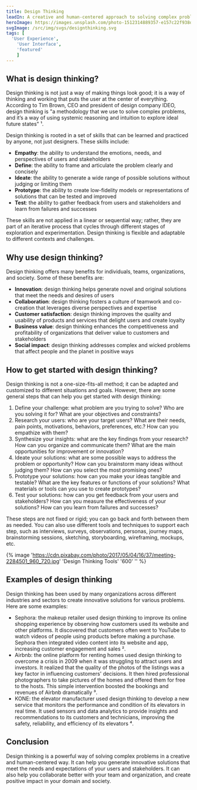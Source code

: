 ```yaml
---
title: Design Thinking
leadIn: A creative and human-centered approach to solving complex problems.
heroImage: https://images.unsplash.com/photo-1512314889357-e157c22f938d?ixlib=rb-4.0.3&ixid=M3wxMjA3fDB8MHxwaG90by1wYWdlfHx8fGVufDB8fHx8fA%3D%3D&auto=format&fit=crop&w=1160&q=80
svgImage: /src/img/svgs/designthinking.svg
tags: [
  'User Experience',
	'User Interface',
	'featured'
	]
---
```


## What is design thinking?

Design thinking is not just a way of making things look good; it is a way of thinking and working that puts the user at the center of everything. According to Tim Brown, CEO and president of design company IDEO, design thinking is "a methodology that we use to solve complex problems, and it’s a way of using systemic reasoning and intuition to explore ideal future states" ¹.


Design thinking is rooted in a set of skills that can be learned and practiced by anyone, not just designers. These skills include:

- **Empathy**: the ability to understand the emotions, needs, and perspectives of users and stakeholders
- **Define**: the ability to frame and articulate the problem clearly and concisely
- **Ideate**: the ability to generate a wide range of possible solutions without judging or limiting them
- **Prototype**: the ability to create low-fidelity models or representations of solutions that can be tested and improved
- **Test**: the ability to gather feedback from users and stakeholders and learn from failures and successes

These skills are not applied in a linear or sequential way; rather, they are part of an iterative process that cycles through different stages of exploration and experimentation. Design thinking is flexible and adaptable to different contexts and challenges.

## Why use design thinking?

Design thinking offers many benefits for individuals, teams, organizations, and society. Some of these benefits are:

- **Innovation**: design thinking helps generate novel and original solutions that meet the needs and desires of users
- **Collaboration**: design thinking fosters a culture of teamwork and co-creation that leverages diverse perspectives and expertise
- **Customer satisfaction**: design thinking improves the quality and usability of products and services that delight users and create loyalty
- **Business value**: design thinking enhances the competitiveness and profitability of organizations that deliver value to customers and stakeholders
- **Social impact**: design thinking addresses complex and wicked problems that affect people and the planet in positive ways

## How to get started with design thinking?

Design thinking is not a one-size-fits-all method; it can be adapted and customized to different situations and goals. However, there are some general steps that can help you get started with design thinking:

1. Define your challenge: what problem are you trying to solve? Who are you solving it for? What are your objectives and constraints?
2. Research your users: who are your target users? What are their needs, pain points, motivations, behaviors, preferences, etc.? How can you empathize with them?
3. Synthesize your insights: what are the key findings from your research? How can you organize and communicate them? What are the main opportunities for improvement or innovation?
4. Ideate your solutions: what are some possible ways to address the problem or opportunity? How can you brainstorm many ideas without judging them? How can you select the most promising ones?
5. Prototype your solutions: how can you make your ideas tangible and testable? What are the key features or functions of your solutions? What materials or tools can you use to create prototypes?
6. Test your solutions: how can you get feedback from your users and stakeholders? How can you measure the effectiveness of your solutions? How can you learn from failures and successes?

These steps are not fixed or rigid; you can go back and forth between them as needed. You can also use different tools and techniques to support each step, such as interviews, surveys, observations, personas, journey maps, brainstorming sessions, sketching, storyboarding, wireframing, mockups, etc.

{% image 'https://cdn.pixabay.com/photo/2017/05/04/16/37/meeting-2284501_960_720.jpg' 'Design Thinking Tools' '600' '' %}


## Examples of design thinking

Design thinking has been used by many organizations across different industries and sectors to create innovative solutions for various problems. Here are some examples:

- Sephora: the makeup retailer used design thinking to improve its online shopping experience by observing how customers used its website and other platforms. It discovered that customers often went to YouTube to watch videos of people using products before making a purchase. Sephora then integrated video content into its website and app, increasing customer engagement and sales ².
- Airbnb: the online platform for renting homes used design thinking to overcome a crisis in 2009 when it was struggling to attract users and investors. It realized that the quality of the photos of the listings was a key factor in influencing customers' decisions. It then hired professional photographers to take pictures of the homes and offered them for free to the hosts. This simple intervention boosted the bookings and revenues of Airbnb dramatically ³.
- KONE: the elevator manufacturer used design thinking to develop a new service that monitors the performance and condition of its elevators in real time. It used sensors and data analytics to provide insights and recommendations to its customers and technicians, improving the safety, reliability, and efficiency of its elevators ⁴.

## Conclusion

Design thinking is a powerful way of solving complex problems in a creative and human-centered way. It can help you generate innovative solutions that meet the needs and expectations of your users and stakeholders. It can also help you collaborate better with your team and organization, and create positive impact in your domain and society.




